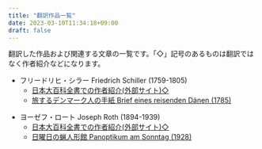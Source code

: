```yaml
---
title: "翻訳作品一覧"
date: 2023-03-10T11:34:18+09:00
draft: false
---
```


翻訳した作品および関連する文章の一覧です。「◇」記号のあるものは翻訳ではなく作者紹介などになります。

- フリードリヒ・シラー Friedrich Schiller (1759-1805)
    - [日本大百科全書での作者紹介(外部サイト)◇](https://kotobank.jp/word/%E3%82%B7%E3%83%A9%E3%83%BC%28Friedrich%20von%20Schiller%29-1546468)
    - [旅するデンマーク人の手紙 Brief eines reisenden Dänen (1785)](/translations/schiller_brief_eines_reisenden_daenen/text)

* ヨーゼフ・ロート Joseph Roth (1894-1939)
    - [日本大百科全書での作者紹介(外部サイト)◇](https://kotobank.jp/word/%E3%83%AD%E3%83%BC%E3%83%88%28Joseph%20Roth%29-1610191)
    - [日曜日の蝋人形館 Panoptikum am Sonntag (1928)](/translations/roth_panoptikum_am_sonntag)